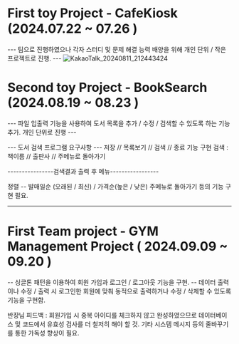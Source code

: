 # First toy Project - CafeKiosk　(2024.07.22 ~ 07.26 )
--- 팀으로 진행하였으나 각자 스터디 및 문제 해결 능력 배양을 위해 개인 단위 / 작은 프로젝트로 진행. ---
![KakaoTalk_20240811_212443424](https://github.com/user-attachments/assets/5c801474-5058-4372-8c48-8c7f43f22b1a)


# Second toy Project - BookSearch (2024.08.19 ~ 08.23 )
--- 파일 입출력 기능을 사용하여 도서 목록을 추가 / 수정 / 검색할 수 있도록 하는 기능 추가. 개인 단위로 진행 ---

--- 도서 검색 프로그램 요구사항 ---
저장 // 목록보기 // 검색 // 종료 기능 구현
검색 : 책이름 // 출판사 // 주메뉴로 돌아가기

----------------검색결과 출력 후 메뉴-----------------

정렬 -- 발매일순 (오래된 / 최신) / 가격순(높은 / 낮은)
주메뉴로 돌아가기 등의 기능 구현 필요.

---------------------------------------------------------

# First Team project - GYM Management Project ( 2024.09.09 ~ 09.20 )

-- 싱글톤 패턴을 이용하여 회원 가입과 로그인 / 로그아웃 기능을 구현.
-- 데이터 출력이나 수정 / 출력 시 로그인한 회원에 맞춰 동적으로 출력하거나 수정 / 삭제할 수 있도록 기능을 구현함.

반장님 피드백 : 회원가입 시 중복 아이디를 체크하지 않고 완성하였으므로 데이터베이스 및 코드에서 유효성 검사를 더 철저히 해야 할 것.
               기타 시스템 메시지 등의 줄바꾸기를 통한 가독성 향상이 필요.
